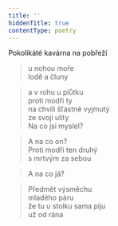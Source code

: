 ```yaml
---
title: ''
hiddenTitle: true
contentType: poetry
---
```


>   

  

>   

  

Pokolikáté kavárna na pobřeží

> u nohou moře  
> lodě a čluny

  

> a v rohu u plůtku  
> proti modři ty  
> na chvíli šťastně vyjmutý  
> ze svojí ulity  
> Na co jsi myslel?

  

> A na co on?  
> Proti modři ten druhý  
> s mrtvým za sebou

  

> A na co já?

  

> Předmět výsměchu  
> mladého páru  
> že tu u stolku sama piju  
> už od rána

